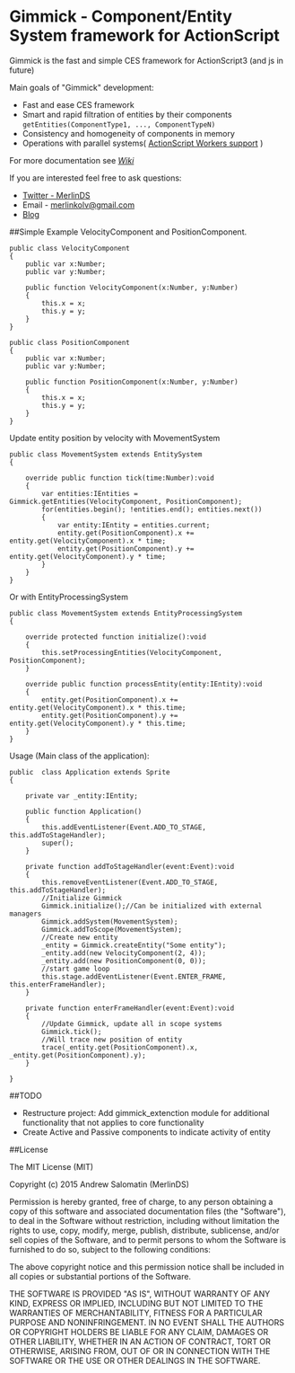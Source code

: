 # Gimmick - Component/Entity System framework for ActionScript

Gimmick is the fast and simple CES framework for ActionScript3 (and js in future)

Main goals of "Gimmick" development:
* Fast and ease CES framework
* Smart and rapid filtration of entities by their components `getEntities(ComponentType1, ..., ComponentTypeN)`
* Consistency and homogeneity of components in memory
* Operations with parallel systems( [ActionScript Workers support](http://help.adobe.com/en_US/FlashPlatform/reference/actionscript/3/flash/system/Worker.html) )

For more documentation see *[Wiki](https://github.com/MerlinDS/Gimmick/wiki)*

If you are interested feel free to ask questions:
* [Twitter - MerlinDS](https://twitter.com/MerlinDs)
* Email - merlinkolv@gmail.com
* [Blog](http://merlinds.com)

##Simple Example
VelocityComponent and PositionComponent.

    public class VelocityComponent
    {
        public var x:Number;
        public var y:Number;
        
        public function VelocityComponent(x:Number, y:Number)
        {
            this.x = x;
            this.y = y;
        }
    }
    
    public class PositionComponent
    {
        public var x:Number;
        public var y:Number;
        
        public function PositionComponent(x:Number, y:Number)
        {
            this.x = x;
            this.y = y;
        }
    }

Update entity position by velocity with MovementSystem

    public class MovementSystem extends EntitySystem 
    {
    
        override public function tick(time:Number):void
        {
            var entities:IEntities = Gimmick.getEntities(VelocityComponent, PositionComponent);
            for(entities.begin(); !entities.end(); entities.next())
            {
                var entity:IEntity = entities.current;
                entity.get(PositionComponent).x += entity.get(VelocityComponent).x * time;
                entity.get(PositionComponent).y += entity.get(VelocityComponent).y * time;
            }
        }
    }

Or with EntityProcessingSystem

    public class MovementSystem extends EntityProcessingSystem 
    {
        
        override protected function initialize():void
        {
            this.setProcessingEntities(VelocityComponent, PositionComponent);
        }
        
        override public function processEntity(entity:IEntity):void
        {
            entity.get(PositionComponent).x += entity.get(VelocityComponent).x * this.time;
            entity.get(PositionComponent).y += entity.get(VelocityComponent).y * this.time;
        }
    }

Usage (Main class of the application):

    public  class Application extends Sprite
    {    
    
        private var _entity:IEntity;
        
        public function Application()
        {
            this.addEventListener(Event.ADD_TO_STAGE, this.addToStageHandler);
            super();
        }
        
        private function addToStageHandler(event:Event):void
        {
            this.removeEventListener(Event.ADD_TO_STAGE, this.addToStageHandler);
            //Initialize Gimmick
            Gimmick.initialize();//Can be initialized with external managers
            Gimmick.addSystem(MovementSystem);
            Gimmick.addToScope(MovementSystem);
            //Create new entity
            _entity = Gimmick.createEntity("Some entity");
            _entity.add(new VelocityComponent(2, 4));
            _entity.add(new PositionComponent(0, 0));
            //start game loop
            this.stage.addEventListener(Event.ENTER_FRAME, this.enterFrameHandler);
        }
        
        private function enterFrameHandler(event:Event):void
        { 
            //Update Gimmick, update all in scope systems
            Gimmick.tick();
            //Will trace new position of entity 
            trace(_entity.get(PositionComponent).x, _entity.get(PositionComponent).y);
        }
        
    }
    
##TODO

* Restructure project: Add gimmick_extenction module for additional functionality
  that not applies to core functionality
* Create Active and Passive components to indicate activity of entity

##License


The MIT License (MIT)

Copyright (c) 2015 Andrew Salomatin (MerlinDS)

Permission is hereby granted, free of charge, to any person obtaining a copy
of this software and associated documentation files (the "Software"), to deal
in the Software without restriction, including without limitation the rights
to use, copy, modify, merge, publish, distribute, sublicense, and/or sell
copies of the Software, and to permit persons to whom the Software is
furnished to do so, subject to the following conditions:

The above copyright notice and this permission notice shall be included in all
copies or substantial portions of the Software.

THE SOFTWARE IS PROVIDED "AS IS", WITHOUT WARRANTY OF ANY KIND, EXPRESS OR
IMPLIED, INCLUDING BUT NOT LIMITED TO THE WARRANTIES OF MERCHANTABILITY,
FITNESS FOR A PARTICULAR PURPOSE AND NONINFRINGEMENT. IN NO EVENT SHALL THE
AUTHORS OR COPYRIGHT HOLDERS BE LIABLE FOR ANY CLAIM, DAMAGES OR OTHER
LIABILITY, WHETHER IN AN ACTION OF CONTRACT, TORT OR OTHERWISE, ARISING FROM,
OUT OF OR IN CONNECTION WITH THE SOFTWARE OR THE USE OR OTHER DEALINGS IN THE
SOFTWARE.